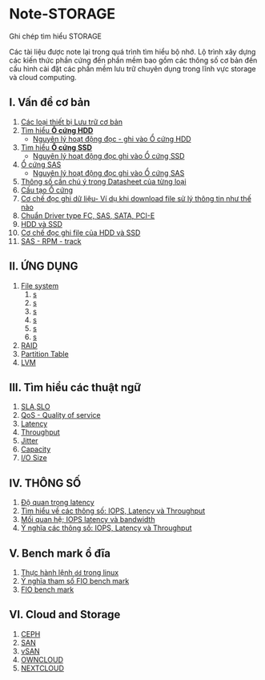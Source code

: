 # Note-STORAGE
Ghi chép tìm hiểu STORAGE

Các tài liệu được note lại trong quá trình tìm hiểu bộ nhớ. Lộ trình xây dựng các kiến thức phần cứng đến phần mềm bao gồm các thông số cơ bản đến cấu hình cài đặt các phần mềm lưu trữ chuyên dụng trong lĩnh vực storage và cloud computing.
## I. Vấn đề cơ bản	
1. [Các loại thiết bị Lưu trữ cơ bản](/Docs/1.Types-of-storage-devices.md)
1. [Tìm hiểu **Ổ cứng HDD**](/Docs/2.hard-disk-drive.md)
    * [Nguyên lý hoạt động đọc - ghi vào Ổ cứng HDD](/Docs/2.2-Write-Read-HDD.md)
1. [Tìm hiểu **Ổ cứng SSD**](/Docs/3.SSD.md)
    * [Nguyên lý hoạt động đọc ghi vào  Ổ cứng SSD](/Docs//Docs/3.2-ssd-work.md)
1. [Ổ cứng SAS](/Docs/)
    * [Nguyên lý hoạt động đọc ghi vào Ổ cứng SAS](/Docs/)
1. [Thông số cần chú ý trong Datasheet của từng loại](/Docs/)
1. [Cấu tạo Ổ cứng](/Docs/)
1. [Cơ chế đọc ghi dữ liệu- Ví dụ khi download file sử lý thông tin như thế nào](/Docs/)
1. [Chuẩn Driver type FC, SAS, SATA, PCI-E](/Docs/)
1. [HDD và SSD](/Docs/)
1. [Cơ chế đọc ghi file của HDD và SSD](/Docs/)
1. [SAS - RPM - track](/Docs/)
## II. ỨNG DỤNG
1. [File system](/Docs/)
    1. [s]()
    1. [s]()
    1. [s]()
    1. [s]()
    1. [s]()
    1. [s]()
1. [RAID](/Docs/)
1. [Partition Table](/Docs/)
1. [LVM](/Docs/)
## III. Tìm hiểu các thuật ngữ	
1. [SLA,SLO](/Docs/)
1. [QoS - Quality of service](/Docs/)
1. [Latency](/Docs/)
1. [Throughput](/Docs/)
1. [Jitter](/Docs/)
1. [Capacity](/Docs/)
1. [I/O Size](/Docs/)
## IV. THÔNG SỐ	
1. [Độ quan trọng latency](/Docs/)
1. [Tìm hiểu về các thông số: IOPS, Latency và Throughput](/Docs/)
1. [Mối quan hệ; IOPS latency và bandwidth](/Docs/)
1. [Ý nghĩa các thông số: IOPS, Latency và Throughput](/Docs/)
## V. Bench mark ổ đĩa	
1. [Thực hành lệnh `dd` trong linux](/Docs/)
1. [Ý nghĩa tham số FIO bench mark](/Docs/)       
1. [FIO bench mark](/Docs/)   
## VI. Cloud and Storage
1. [CEPH](/)
1. [SAN](/)
1. [vSAN](/)
1. [OWNCLOUD](/) 
1. [NEXTCLOUD](/)